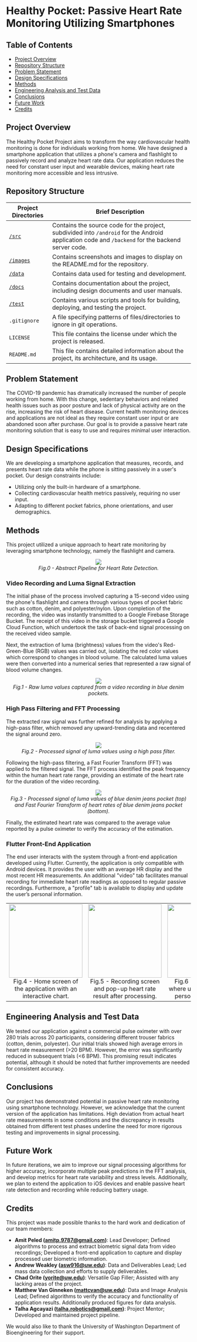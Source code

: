 # Healthy Pocket: Passive Heart Rate Monitoring Utilizing Smartphones

## Table of Contents
- [Project Overview](#project-overview)
- [Repository Structure](#repository-structure)
- [Problem Statement](#problem-statement)
- [Design Specifications](#design-specifications)
- [Methods](#methods)
- [Engineering Analysis and Test Data](#engineering-analysis-and-test-data)
- [Conclusions](#conclusions)
- [Future Work](#future-work)
- [Credits](#credits)

## Project Overview
The Healthy Pocket Project aims to transform the way cardiovascular health monitoring is done for individuals working from home. We have designed a smartphone application that utilizes a phone's camera and flashlight to passively record and analyze heart rate data. Our application reduces the need for constant user input and wearable devices, making heart rate monitoring more accessible and less intrusive.

## Repository Structure

|Project Directories | Brief Description|
|--------------------|------------------|
|[`/src`](./src)     | Contains the source code for the project, subdivided into `/android` for the Android application code and `/backend` for the backend server code. |
|[`/images`](./images) | Contains screenshots and images to display on the README.md for the repository. |
|[`/data`](./data)   | Contains data used for testing and development. |
|[`/docs`](./docs)   | Contains documentation about the project, including design documents and user manuals. |
|[`/test`](./test)   | Contains various scripts and tools for building, deploying, and testing the project. |
|`.gitignore`        | A file specifying patterns of files/directories to ignore in git operations. |
|`LICENSE`           | This file contains the license under which the project is released. |
|`README.md`         | This file contains detailed information about the project, its architecture, and its usage. |


## Problem Statement
The COVID-19 pandemic has dramatically increased the number of people working from home. With this change, sedentary behaviors and related health issues such as poor posture and lack of physical activity are on the rise, increasing the risk of heart disease. Current health monitoring devices and applications are not ideal as they require constant user input or are abandoned soon after purchase. Our goal is to provide a passive heart rate monitoring solution that is easy to use and requires minimal user interaction.

## Design Specifications
We are developing a smartphone application that measures, records, and presents heart rate data while the phone is sitting passively in a user's pocket. Our design constraints include:
- Utilizing only the built-in hardware of a smartphone.
- Collecting cardiovascular health metrics passively, requiring no user input.
- Adapting to different pocket fabrics, phone orientations, and user demographics.

## Methods

This project utilized a unique approach to heart rate monitoring by leveraging smartphone technology, namely the flashlight and camera.

<p align="center">
  <img src="images//pipeline.png"><br>
  <em>Fig.0 - Abstract Pipeline for Heart Rate Detection.</em>
</p>

### Video Recording and Luma Signal Extraction
The initial phase of the process involved capturing a 15-second video using the phone's flashlight and camera through various types of pocket fabric such as cotton, denim, and polyester/nylon. Upon completion of the recording, the video was instantly transmitted to a Google Firebase Storage Bucket. The receipt of this video in the storage bucket triggered a Google Cloud Function, which undertook the task of back-end signal processing on the received video sample.

Next, the extraction of luma (brightness) values from the video's Red-Green-Blue (RGB) values was carried out, isolating the red color values which correspond to changes in blood volume. The calculated luma values were then converted into a numerical series that represented a raw signal of blood volume changes.

<p align="center">
  <img src="images/figure1.png"><br>
  <em>Fig.1 - Raw luma values captured from a video recording in blue denim pockets.</em>
</p>

### High Pass Filtering and FFT Processing

The extracted raw signal was further refined for analysis by applying a high-pass filter, which removed any upward-trending data and recentered the signal around zero.

<p align="center">
  <img src="images/figure2.png"><br>
  <em>Fig.2 - Processed signal of luma values using a high pass filter.</em>
</p>

Following the high-pass filtering, a Fast Fourier Transform (FFT) was applied to the filtered signal. The FFT process identified the peak frequency within the human heart rate range, providing an estimate of the heart rate for the duration of the video recording.

<p align="center">
  <img src="images/figure3.png"><br>
  <em>Fig.3 - Processed signal of luma values of blue denim jeans pocket (top) and Fast Fourier Transform of heart rates of blue denim jeans pocket (bottom).</em>
</p>

Finally, the estimated heart rate was compared to the average value reported by a pulse oximeter to verify the accuracy of the estimation.

### Flutter Front-End Application
The end user interacts with the system through a front-end application developed using Flutter. Currently, the application is only compatible with Android devices. It provides the user with an average HR display and the most recent HR measurements. An additional "video" tab facilitates manual recording for immediate heart rate readings as opposed to regular passive recordings. Furthermore, a "profile" tab is available to display and update the user’s personal information.

<table>
  <tr>
    <td align="center"><img src="https://media.giphy.com/media/v1.Y2lkPTc5MGI3NjExYzVrNTl1emVuZG8yZHJoNGc2N3JkbDZuamp6NHZndDZwNmQ5eHZydyZlcD12MV9pbnRlcm5hbF9naWZfYnlfaWQmY3Q9Zw/KE0Rpk0Yqqi6uvWSDM/giphy.gif" width="200"/><br>Fig.4 - Home screen of the application with an interactive chart.</td>
    <td align="center"><img src="https://media.giphy.com/media/v1.Y2lkPTc5MGI3NjExZHI4OHRqaGhpMzMzbW5ycjEyNTF1NXdseGR1bWFnOTVwcnQ1YWVieSZlcD12MV9pbnRlcm5hbF9naWZfYnlfaWQmY3Q9Zw/DZndhvBGSDRKwAGOvc/giphy.gif" width="200"/><br>Fig.5 - Recording screen and pop-up heart rate result after processing.</td>
    <td align="center"><img src="https://media.giphy.com/media/v1.Y2lkPTc5MGI3NjExY3NvNnF2bGtocTdod2U3MGI3eTJvYjhkODdnaHhqaHIwaDM0dHZuaCZlcD12MV9pbnRlcm5hbF9naWZfYnlfaWQmY3Q9Zw/ukTjTuHjAgQj5J5NFp/giphy.gif" width="200"/><br>Fig.6 - Profile screen where user can alter their personal information.</td>
  </tr>
</table>

## Engineering Analysis and Test Data
We tested our application against a commercial pulse oximeter with over 280 trials across 20 participants, considering different trouser fabrics (cotton, denim, polyester). Our initial trials showed high average errors in heart rate measurement (>20 BPM). However, the error was significantly reduced in subsequent trials (<6 BPM). This promising result indicates potential, although it should be noted that further improvements are needed for consistent accuracy.

## Conclusions
Our project has demonstrated potential in passive heart rate monitoring using smartphone technology. However, we acknowledge that the current version of the application has limitations. High deviation from actual heart rate measurements in some conditions and the discrepancy in results obtained from different test phases underline the need for more rigorous testing and improvements in signal processing.

## Future Work
In future iterations, we aim to improve our signal processing algorithms for higher accuracy, incorporate multiple peak predictions in the FFT analysis, and develop metrics for heart rate variability and stress levels. Additionally, we plan to extend the application to iOS devices and enable passive heart rate detection and recording while reducing battery usage.

## Credits
This project was made possible thanks to the hard work and dedication of our team members:

- **Amit Peled (amitp.9787@gmail.com)**: Lead Developer; Defined algorithms to process and extract biometric signal data from video recordings; Developed a front-end application to capture and display processed user biometric information. 
- **Andrew Weakley (asw916@uw.edu)**: Data and Deliverables Lead; Led mass data collection and efforts to supply deliverables.
- **Chad Orite (yorite@uw.edu)**: Versatile Gap Filler; Assisted with any lacking areas of the project.
- **Matthew Van Ginneken (mattcvan@uw.edu)**: Data and Image Analysis Lead; Defined algorithms to verify the accuracy and functionality of application results. Additionally produced figures for data analysis.
- **Talha Agcayazi (talha.robotics@gmail.com)**: Project Mentor; Developed and maintained project pipeline.

We would also like to thank the University of Washington Department of Bioengineering for their support.


